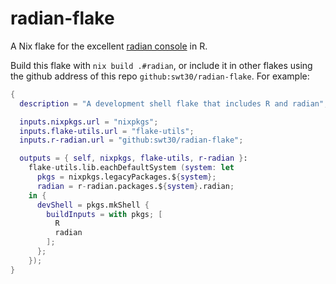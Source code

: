 # radian-flake
A Nix flake for the excellent [radian console](https://github.com/randy3k/radian) in R.

Build this flake with `nix build .#radian`, or include it in other flakes
using the github address of this repo `github:swt30/radian-flake`. For example:

```nix
{
  description = "A development shell flake that includes R and radian";

  inputs.nixpkgs.url = "nixpkgs";
  inputs.flake-utils.url = "flake-utils";
  inputs.r-radian.url = "github:swt30/radian-flake";

  outputs = { self, nixpkgs, flake-utils, r-radian }:
    flake-utils.lib.eachDefaultSystem (system: let
      pkgs = nixpkgs.legacyPackages.${system};
      radian = r-radian.packages.${system}.radian;
    in {
      devShell = pkgs.mkShell {
        buildInputs = with pkgs; [
          R
          radian
        ];
      };
    });
}
```
